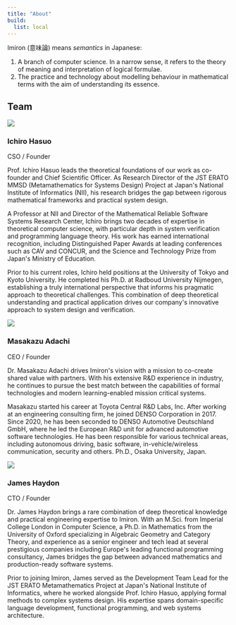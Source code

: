 ```yaml
---
title: "About"
build:
  list: local
---
```


Imiron (意味論) means _semantics_ in Japanese:
<ol>
  <li>A branch of computer science. In a narrow sense, it refers to the theory of meaning and interpretation of logical formulae.
  <li>The practice and technology about modelling behaviour in mathematical terms with the aim of understanding its essence.
</ol>

## Team

<div class="team-member">
  <div class="photo">
    <img src="/images/12652.jpg" />
  </div>
  <div class="details">
    <h3 class="name">Ichiro Hasuo</h2>
    <p class="position">CSO / Founder</p>
    <p>Prof. Ichiro Hasuo leads the theoretical foundations of our work as co-founder and Chief Scientific Officer. As Research Director of the JST ERATO MMSD (Metamathematics for Systems Design) Project at Japan's National Institute of Informatics (NII), his research bridges the gap between rigorous mathematical frameworks and practical system design.</p>
    <p>A Professor at NII and Director of the Mathematical Reliable Software Systems Research Center, Ichiro brings two decades of expertise in theoretical computer science, with particular depth in system verification and programming language theory. His work has earned international recognition, including Distinguished Paper Awards at leading conferences such as CAV and CONCUR, and the Science and Technology Prize from Japan's Ministry of Education.</p>
    <p>Prior to his current roles, Ichiro held positions at the University of Tokyo and Kyoto University. He completed his Ph.D. at Radboud University Nijmegen, establishing a truly international perspective that informs his pragmatic approach to theoretical challenges. This combination of deep theoretical understanding and practical application drives our company's innovative approach to system design and verification.</p>
  </div>
</div>

<div class="team-member">
  <div class="photo">
    <img src="/images/12488.jpg"/>
  </div>
  <div class="details">
    <h3 class="name">Masakazu Adachi</h2>
    <p class="position">CEO / Founder</p>
    <p> Dr. Masakazu Adachi drives Imiron's vision with a mission to co-create shared value with partners. With his extensive R&D experience in industry, he continues to pursue the best match between the capabilities of formal technologies and modern learning-enabled mission critical systems.
    </p>
    <p>
    Masakazu started his career at Toyota Central R&D Labs, Inc. After working at an engineering consulting firm, he joined DENSO Corporation in 2017. Since 2020, he has been seconded to DENSO Automotive Deutschland GmbH, where he led the European R&D unit for advanced automotive software technologies. He has been responsible for various technical areas, including autonomous driving, basic software, in-vehicle/wireless communication, security and others. Ph.D., Osaka University, Japan.
    </p>
  </div>
</div>

<div class="team-member">
  <div class="photo">
    <img src="/images/12576.jpg"/>
  </div>
  <div class="details">
    <h3 class="name">James Haydon</h2>
    <p class="position">CTO / Founder</p>
    <p>Dr. James Haydon brings a rare combination of deep theoretical knowledge and practical engineering expertise to Imiron. With an M.Sci. from Imperial College London in Computer Science, a Ph.D. in Mathematics from the University of Oxford specializing in Algebraic Geometry and Category Theory, and experience as a senior engineer and tech lead at several prestigious companies including Europe's leading functional programming consultancy, James bridges the gap between advanced mathematics and production-ready software systems.</p>
    <p>Prior to joining Imiron, James served as the Development Team Lead for the JST ERATO Metamathematics Project at Japan's National Institute of Informatics, where he worked alongside Prof. Ichiro Hasuo, applying formal methods to complex systems design. His expertise spans domain-specific language development, functional programming, and web systems architecture.</p>
  </div>
</div>
